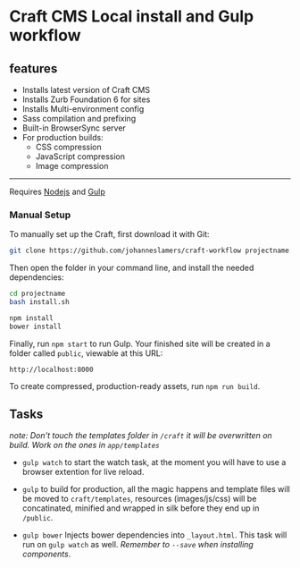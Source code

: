 # Craft CMS Local install and Gulp workflow

## features

- Installs latest version of Craft CMS
- Installs Zurb Foundation 6 for sites
- Installs Multi-environment config
- Sass compilation and prefixing
- Built-in BrowserSync server
- For production builds:
  - CSS compression
  - JavaScript compression
  - Image compression

- - -

Requires [Nodejs](http://nodejs.org/) and [Gulp](http://gulpjs.com/)


### Manual Setup



To manually set up the Craft, first download it with Git:

```bash
git clone https://github.com/johanneslamers/craft-workflow projectname
```

Then open the folder in your command line, and install the needed dependencies:

```bash
cd projectname
bash install.sh
```

```bash
npm install
bower install
```

Finally, run `npm start` to run Gulp. Your finished site will be created in a folder called `public`, viewable at this URL:

```
http://localhost:8000
```

To create compressed, production-ready assets, run `npm run build`.


Tasks
-

_note: Don't touch the templates folder in ```/craft``` it will be overwritten on build. Work on the ones in ```app/templates```_

* ```gulp watch``` to start the watch task, at the moment you will have to use a browser extention for live reload.

* ```gulp``` to build for production, all the magic happens and template files will be moved to ```craft/templates```, resources (images/js/css) will be concatinated, minified and wrapped in silk before they end up in ```/public```.

* ```gulp bower``` Injects bower dependencies into ```_layout.html```. This task will run on ```gulp watch``` as well.
_Remember to ```--save``` when installing components_.
